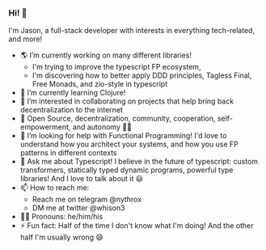 ### Hi! 👋
I'm Jason, a full-stack developer with interests in everything tech-related, and more!

- 🌎 I’m currently working on many different libraries! 
   - I'm trying to improve the typescript FP ecosystem, 
   - I'm discovering how to better apply DDD principles, Tagless Final, Free Monads, and zio-style in typescript
- 🌱 I’m currently learning Clojure!
- 👯 I’m interested in collaborating on projects that help bring back decentralization to the internet
- 🏴 Open Source, decentralization, community, cooperation, self-empowerment, and autonomy 🏳️‍🌈
- 🤔 I’m looking for help with Functional Programming! I'd love to understand how you architect your systems, and how you use FP patterns in different contexts
- 💬 Ask me about Typescript! I believe in the future of typescript: custom transformers, statically typed dynamic programs, powerful type libraries! And I love to talk about it 😃
- 📫 How to reach me: 
   - Reach me on telegram @nythrox
   - DM me at twitter @whison3 
- 🙋‍♂️ Pronouns: he/him/his
- ⚡ Fun fact: Half of the time I don't know what I'm doing! And the other half I'm usually wrong 😄
